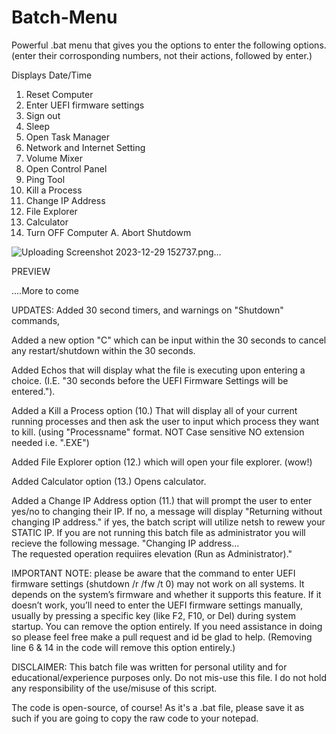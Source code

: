 # Batch-Menu
Powerful .bat menu that gives you the options to enter the following options. (enter their corrosponding numbers, not their actions, followed by enter.)

Displays Date/Time

1. Reset Computer
2. Enter UEFI firmware settings
3. Sign out
4. Sleep
5. Open Task Manager
6. Network and Internet Setting
7. Volume Mixer
8. Open Control Panel
9. Ping Tool
10. Kill a Process
11. Change IP Address
12. File Explorer
13. Calculator
0. Turn OFF Computer
A. Abort Shutdowm


![Uploading Screenshot 2023-12-29 152737.png…]()

PREVIEW



....More to come

UPDATES: Added 30 second timers, and warnings on "Shutdown" commands, 

Added a new option "C" which can be input within the 30 seconds to cancel any restart/shutdown within the 30 seconds.

Added Echos that will display what the file is executing upon entering a choice. (I.E. "30 seconds before the UEFI Firmware Settings will be entered."). 

Added a Kill a Process option (10.) That will display all of your current running processes and then ask the user to input which process they want to kill.
(using "Processname" format. NOT Case sensitive NO extension needed i.e. ".EXE")

Added File Explorer option (12.) which will open your file explorer. (wow!)

Added Calculator option (13.) Opens calculator.

Added a Change IP Address option (11.) that will prompt the user to enter yes/no to changing their IP. If no, a message will display "Returning without changing IP address." if yes, the batch script will utilize
netsh to rewew your STATIC IP. If you are not running this batch file as administrator you will recieve the following message. 
"Changing IP address...  
The requested operation requiires elevation (Run as Administrator)."


IMPORTANT NOTE:  please be aware that the command to enter UEFI firmware settings (shutdown /r /fw /t 0) may not work on all systems. It depends on the system’s firmware and whether it supports this feature. If it doesn’t work, you’ll need to enter the UEFI firmware settings manually, usually by pressing a specific key (like F2, F10, or Del) during system startup. You can remove the option entirely. If you need assistance in doing so please feel free make a pull request and id be glad to help. (Removing line 6 & 14 in the code will remove this option entirely.)


DISCLAIMER: This batch file was written for personal utility and for educational/experience purposes only. Do not mis-use this file. I do not hold any responsibility of the use/misuse of this script. 

The code is open-source, of course! As it's a .bat file, please save it as such if you are going to copy the raw code to your notepad.
